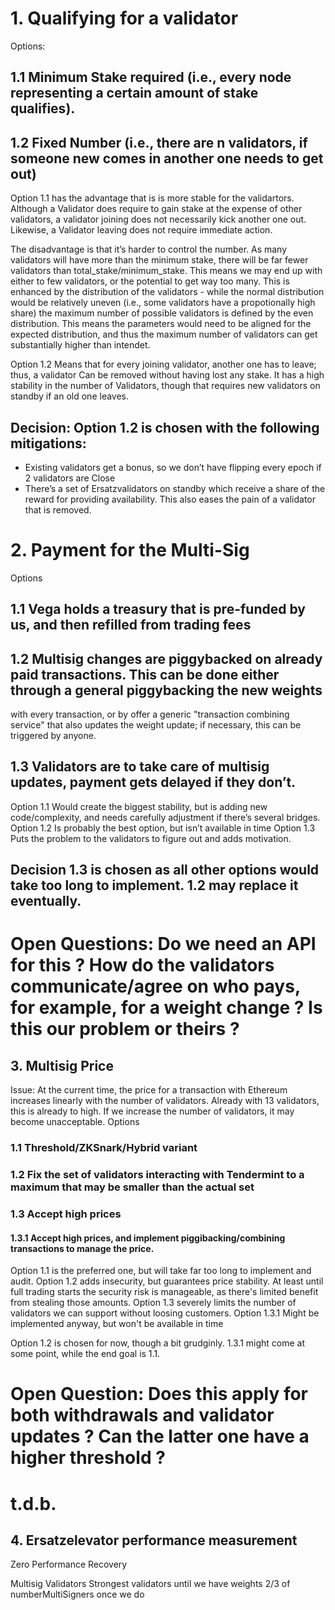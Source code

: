 
# 1. Qualifying for a validator

Options: 
## 1.1 Minimum Stake required (i.e., every node representing a certain amount of stake qualifies).
## 1.2	Fixed Number (i.e., there are n validators, if someone new comes in another one needs to get out)

Option 1.1 has the advantage that is is more stable for the validartors. Although a Validator does require to gain stake at the expense 
of other validators, a validator joining does not necessarily kick another one out. Likewise, a
Validator leaving does not require immediate action.

The disadvantage is that it’s harder to control the number. As many validators will have more than the minimum stake, there will be far 
fewer validators than total_stake/minimum_stake. This means we may end up with either to few validators, or the potential to get way too many. 
This is enhanced by the distribution of the validators - while the normal distribution would be relatively uneven (i.e., some validators have a 
propotionally high share) the maximum number of possible validators is defined by the even distribution. This means the parameters would need
to be aligned for the expected distribution, and thus the maximum number of validators can get substantially higher than intendet.

Option 1.2 Means that for every joining validator, another one has to leave; thus, a validator
Can be removed without having lost any stake. It has a high stability in the number of 
Validators, though that requires new validators on standby if an old one leaves.

## Decision: Option 1.2 is chosen with the following mitigations:
- Existing validators get a bonus, so we don’t have flipping every epoch if 2 validators are
  Close
- There’s a set of Ersatzvalidators on standby which receive a share of the reward for providing availability. This also eases the pain of a validator that is removed.

# 2. Payment for the Multi-Sig

Options
## 1.1 Vega holds a treasury that is pre-funded by us, and then refilled from trading fees
## 1.2 Multisig changes are piggybacked on already paid transactions. This can be done either through a general piggybacking the new weights
with every transaction, or by offer a generic "transaction combining service" that also updates the weight update; if necessary, this
can be triggered by anyone.
## 1.3 Validators are to take care of multisig updates, payment gets delayed if they don’t.

Option 1.1 Would create the biggest stability, but is adding new code/complexity, and needs carefully adjustment if there’s several bridges.
Option 1.2 Is probably the best option, but isn’t available in time
Option 1.3 Puts the problem to the validators to figure out and adds motivation.

## Decision 1.3 is chosen as all other options would take too long to implement. 1.2 may replace it eventually.

# Open Questions: Do we need an API for this ? How do the validators communicate/agree  on who pays, for example, for a weight change ? Is this our problem or theirs ?

## 3. Multisig Price
Issue: At the current time, the price for a transaction with Ethereum increases linearly with the number of validators. Already with 13 validators, 
this is already to high. If we increase the number of validators, it may become unacceptable.
Options
### 1.1 Threshold/ZKSnark/Hybrid variant
### 1.2 Fix the set of validators interacting with Tendermint to a maximum that may be smaller than the actual set
### 1.3 Accept high prices
#### 1.3.1 Accept high prices, and implement piggibacking/combining transactions to manage the price.

Option 1.1 is the preferred one, but will take far too long to implement and audit.
Option 1.2 adds insecurity, but guarantees price stability. At least until full trading starts the security risk is manageable, as there's
   limited benefit from stealing those amounts.
Option 1.3 severely limits the number of validators we can support without loosing customers.
Option 1.3.1 Might be implemented anyway, but won't be available in time 

Option 1.2 is chosen for now, though a bit grudginly. 1.3.1 might come at some point, while the end goal is 1.1.

# Open Question: Does this apply for both withdrawals and validator updates ? Can the latter one have a higher threshold ?


# t.d.b.
## 4. Ersatzelevator performance measurement



Zero Performance Recovery


Multisig Validators
   Strongest validators until we have weights
   2/3 of numberMultiSigners once we do
